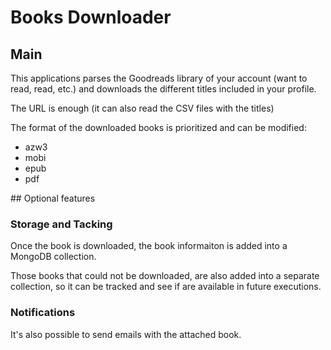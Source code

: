 # Books Downloader

## Main

This applications parses the Goodreads library of your account (want to read, read, etc.) and downloads the different titles included in your profile. 

The URL is enough (it can also read the CSV files with the titles)

The format of the downloaded books is prioritized and can be modified:

- azw3
- mobi
- epub
- pdf

## Optional features

### Storage and Tacking

Once the book is downloaded, the book informaiton is added into a MongoDB collection. 

Those books that could not be downloaded, are also added into a separate collection, so it can be tracked and see if are available in future executions.

### Notifications

It's also possible to send emails with the attached book.


